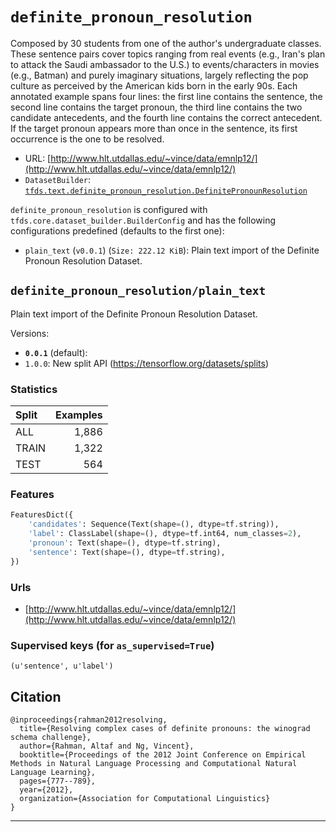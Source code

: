 <div itemscope itemtype="http://schema.org/Dataset">
  <div itemscope itemprop="includedInDataCatalog" itemtype="http://schema.org/DataCatalog">
    <meta itemprop="name" content="TensorFlow Datasets" />
  </div>

  <meta itemprop="name" content="definite_pronoun_resolution" />
  <meta itemprop="description" content="Composed by 30 students from one of the author's undergraduate classes. These&#10;sentence pairs cover topics ranging from real events (e.g., Iran's plan to&#10;attack the Saudi ambassador to the U.S.) to events/characters in movies (e.g.,&#10;Batman) and purely imaginary situations, largely reflecting the pop culture as&#10;perceived by the American kids born in the early 90s. Each annotated example&#10;spans four lines: the first line contains the sentence, the second line contains&#10;the target pronoun, the third line contains the two candidate antecedents, and&#10;the fourth line contains the correct antecedent. If the target pronoun appears&#10;more than once in the sentence, its first occurrence is the one to be resolved.&#10;&#10;&#10;To use this dataset:&#10;&#10;```&#10;import tensorflow_datasets as tfds&#10;&#10;ds = tfds.load('definite_pronoun_resolution')&#10;```&#10;" />
  <meta itemprop="url" content="https://www.tensorflow.org/datasets/catalog/definite_pronoun_resolution" />
  <meta itemprop="sameAs" content="http://www.hlt.utdallas.edu/~vince/data/emnlp12/" />
  <meta itemprop="citation" content="@inproceedings{rahman2012resolving,&#10;  title={Resolving complex cases of definite pronouns: the winograd schema challenge},&#10;  author={Rahman, Altaf and Ng, Vincent},&#10;  booktitle={Proceedings of the 2012 Joint Conference on Empirical Methods in Natural Language Processing and Computational Natural Language Learning},&#10;  pages={777--789},&#10;  year={2012},&#10;  organization={Association for Computational Linguistics}&#10;}" />
</div>

# `definite_pronoun_resolution`

Composed by 30 students from one of the author's undergraduate classes. These
sentence pairs cover topics ranging from real events (e.g., Iran's plan to
attack the Saudi ambassador to the U.S.) to events/characters in movies (e.g.,
Batman) and purely imaginary situations, largely reflecting the pop culture as
perceived by the American kids born in the early 90s. Each annotated example
spans four lines: the first line contains the sentence, the second line contains
the target pronoun, the third line contains the two candidate antecedents, and
the fourth line contains the correct antecedent. If the target pronoun appears
more than once in the sentence, its first occurrence is the one to be resolved.

*   URL:
    [http://www.hlt.utdallas.edu/~vince/data/emnlp12/](http://www.hlt.utdallas.edu/~vince/data/emnlp12/)
*   `DatasetBuilder`:
    [`tfds.text.definite_pronoun_resolution.DefinitePronounResolution`](https://github.com/tensorflow/datasets/tree/master/tensorflow_datasets/text/definite_pronoun_resolution.py)

`definite_pronoun_resolution` is configured with
`tfds.core.dataset_builder.BuilderConfig` and has the following configurations
predefined (defaults to the first one):

*   `plain_text` (`v0.0.1`) (`Size: 222.12 KiB`): Plain text import of the
    Definite Pronoun Resolution Dataset.

## `definite_pronoun_resolution/plain_text`
Plain text import of the Definite Pronoun Resolution Dataset.

Versions:

*   **`0.0.1`** (default):
*   `1.0.0`: New split API (https://tensorflow.org/datasets/splits)

### Statistics

Split | Examples
:---- | -------:
ALL   | 1,886
TRAIN | 1,322
TEST  | 564

### Features
```python
FeaturesDict({
    'candidates': Sequence(Text(shape=(), dtype=tf.string)),
    'label': ClassLabel(shape=(), dtype=tf.int64, num_classes=2),
    'pronoun': Text(shape=(), dtype=tf.string),
    'sentence': Text(shape=(), dtype=tf.string),
})
```

### Urls

*   [http://www.hlt.utdallas.edu/~vince/data/emnlp12/](http://www.hlt.utdallas.edu/~vince/data/emnlp12/)

### Supervised keys (for `as_supervised=True`)
`(u'sentence', u'label')`

## Citation
```
@inproceedings{rahman2012resolving,
  title={Resolving complex cases of definite pronouns: the winograd schema challenge},
  author={Rahman, Altaf and Ng, Vincent},
  booktitle={Proceedings of the 2012 Joint Conference on Empirical Methods in Natural Language Processing and Computational Natural Language Learning},
  pages={777--789},
  year={2012},
  organization={Association for Computational Linguistics}
}
```

--------------------------------------------------------------------------------
